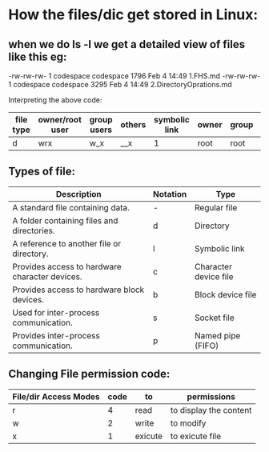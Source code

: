 # How the files/dic get stored in Linux:


## when we do ls -l we get a detailed view of files like this eg:

-rw-rw-rw- 1 codespace codespace 1796 Feb  4 14:49  1.FHS.md
-rw-rw-rw- 1 codespace codespace 3295 Feb  4 14:49  2.DirectoryOprations.md

Interpreting the above code:

| file type | owner/root user | group users | others | symbolic link | owner | group | file size  | date |
|-----------|-----------------|-------------|--------|---------------|-------|-------|------------|------|
| d         | wrx             | w_x         | __x    | 1             | root  | root  | 0          | date |


## Types of file:
| Description                                    | Notation | Type                  |
|------------------------------------------------|----------|-----------------------|
| A standard file containing data.               | -        | Regular file          |
| A folder containing files and directories.     | d        | Directory             |
| A reference to another file or directory.      | l        | Symbolic link         |
| Provides access to hardware character devices. | c        | Character device file |
| Provides access to hardware block devices.     | b        | Block device file     |
| Used for inter-process communication.          | s        | Socket file           |
| Provides inter-process communication.          | p        | Named pipe (FIFO)     |


## Changing File permission code:

| File/dir Access Modes | code | to      | permissions            |
|-----------------------|---|---------|------------------------|
| r                     | 4 | read    | to display the content |
| w                     | 2 | write   | to modify              |
| x                     | 1 | exicute | to exicute file        |
